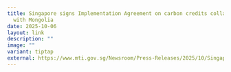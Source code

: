 ```yaml
---
title: Singapore signs Implementation Agreement on carbon credits collaboration
  with Mongolia
date: 2025-10-06
layout: link
description: ""
image: ""
variant: tiptap
external: https://www.mti.gov.sg/Newsroom/Press-Releases/2025/10/Singapore-signs-Implementation-Agreement-on-carbon-credits-collaboration-with-Mongolia
---
```


